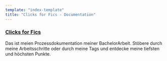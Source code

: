```yaml
---
template: "index-template"
title: "Clicks for Fics - Documentation"
---
```


### [Clicks for Fics](https://imahrahim.github.io/Clicks-for-Fics/)

Das ist meien Prozessdokumentation meiner BachelorArbeit. Stöbere durch meine Arbeitsschritte oder durch meine Tags und entdecke meine tiefsten und höchsten Punkte.

